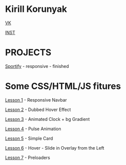 # Kirill Korunyak

[VK]( https://vk.com/faceless_3 "vk")

[INST]( https://www.instagram.com/__face1ess__ "My in]stagram")

# PROJECTS

[Sportify](https://no-name-px.github.io/Projects/Sportify/) - responsive - finished

# Some CSS/HTML/JS fitures

[Lesson 1](https://no-name-px.github.io/FITURES/L1%20Responsive%20NavBar/) - Responsive Navbar

[Lesson 2](https://no-name-px.github.io/FITURES/L2%20Dubbed%20Hover%20Effect/) - Dubbed Hover Effect

[Lesson 3](https://no-name-px.github.io/FITURES/L3%20Animated%20Clock/) - Animated Clock + bg Gradient

[Lesson 4](https://no-name-px.github.io/FITURES/L4%20Pulse%20Anim/) - Pulse Animation

[Lesson 5](https://no-name-px.github.io/FITURES/L5%20Simple%20Card/) - Simple Card

[Lesson 6](https://no-name-px.github.io/FITURES/L6%20HoverEffect%20-%20Slide%20in%20Overlay%20from%20the%20Left/) - Hover - Slide in Overlay from the Left

[Lesson 7](https://no-name-px.github.io/FITURES/L7%20PreLoaders/) - Preloaders
